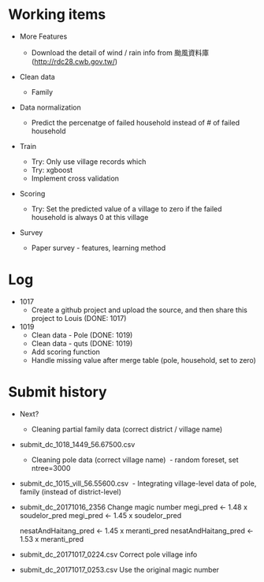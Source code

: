 # Working items
* More Features
  - Download the detail of wind / rain info from 颱風資料庫(http://rdc28.cwb.gov.tw/)  

* Clean data
  - Family

* Data normalization
  - Predict the percenatge of failed household instead of # of failed household

* Train
  - Try: Only use village records which 
  - Try: xgboost
  - Implement cross validation

* Scoring
  - Try: Set the predicted value of a village to zero if the failed household is always 0 at this village

* Survey
  - Paper survey - features, learning method

# Log
* 1017
  - Create a github project and upload the source, and then share this project to Louis (DONE: 1017)
* 1019  
  - Clean data - Pole (DONE: 1019)
  - Clean data - quts (DONE: 1019)
  - Add scoring function
  - Handle missing value after merge table (pole, household, set to zero)

# Submit history

* Next?
  - Cleaning partial family data (correct district / village name)

* submit_dc_1018_1449_56.67500.csv
  - Cleaning pole data (correct village name)
  - random foreset, set ntree=3000

* submit_dc_1015_vill_56.55600.csv
  - Integrating village-level data of pole, family (instead of district-level)

* submit_dc_20171016_2356
    Change magic number
    megi_pred <- 1.48 x soudelor_pred
    megi_pred <- 1.45 x soudelor_pred

    nesatAndHaitang_pred <- 1.45 x meranti_pred
    nesatAndHaitang_pred <- 1.53 x meranti_pred

* submit_dc_20171017_0224.csv
  Correct pole village info

* submit_dc_20171017_0253.csv
  Use the original magic number
